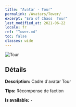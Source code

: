 ```yaml
---
title: "Avatar - Tour"
permalink: /Avatars/Tower/
excerpt: "Era of Chaos  Tour"
last_modified_at: 2021-06-22
locale: fr
ref: "Tower.md"
toc: false
classes: wide
---
```

 ![Tour](/images/a/avatarFrame_5.png)

## Détails

 **Description:** Cadre d'avatar Tour 

 **Tips:** Récompense de faction 

 **Is available:**  - 

